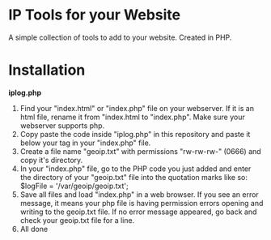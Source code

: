 # IP Tools for your Website
A simple collection of tools to add to your website. Created in PHP.

# Installation
**iplog.php**
1. Find your "index.html" or "index.php" file on your webserver. If it is an html file, rename it from "index.html to "index.php". Make sure your webserver supports php.
2. Copy paste the code inside "iplog.php" in this repository and paste it below your <head> tag in your "index.php" file.
3. Create a file name "geoip.txt" with permissions "rw-rw-rw-" (0666) and copy it's directory.
4. In your "index.php" file, go to the PHP code you just added and enter the directory of your "geoip.txt" file into the quotation marks like so: $logFile = '/var/geoip/geoip.txt';
5. Save all files and load "index.php" in a web browser. If you see an error message, it means your php file is having permission errors opening and writing to the geoip.txt file. If no error message appeared, go back and check your geoip.txt file for a line.
6. All done
